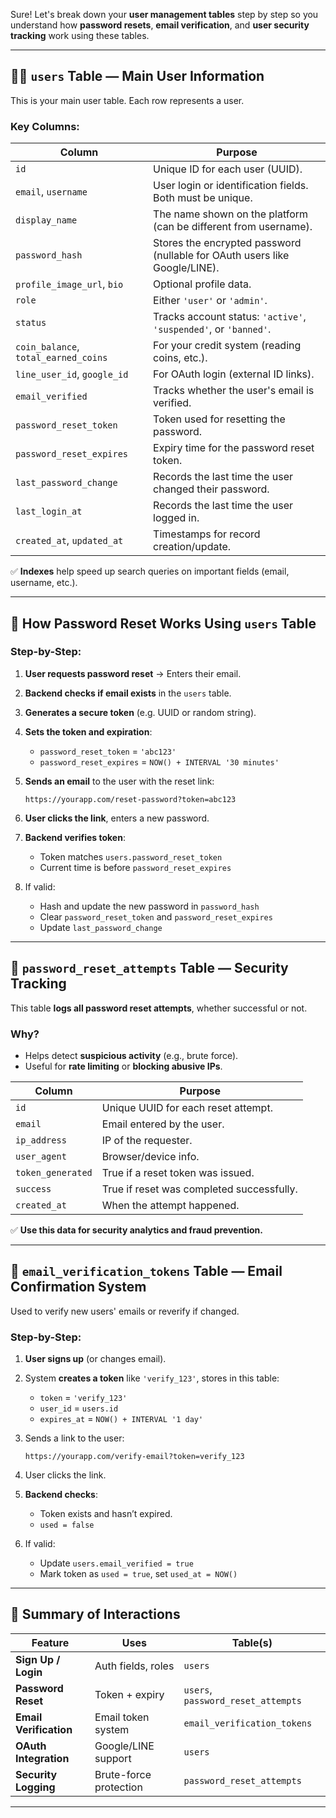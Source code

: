 Sure! Let's break down your **user management tables** step by step so you understand how **password resets**, **email verification**, and **user security tracking** work using these tables.

---

## 🧑‍💻 `users` Table — Main User Information

This is your main user table. Each row represents a user.

### Key Columns:

| Column                               | Purpose                                                                    |
| ------------------------------------ | -------------------------------------------------------------------------- |
| `id`                                 | Unique ID for each user (UUID).                                            |
| `email`, `username`                  | User login or identification fields. Both must be unique.                  |
| `display_name`                       | The name shown on the platform (can be different from username).           |
| `password_hash`                      | Stores the encrypted password (nullable for OAuth users like Google/LINE). |
| `profile_image_url`, `bio`           | Optional profile data.                                                     |
| `role`                               | Either `'user'` or `'admin'`.                                              |
| `status`                             | Tracks account status: `'active'`, `'suspended'`, or `'banned'`.           |
| `coin_balance`, `total_earned_coins` | For your credit system (reading coins, etc.).                              |
| `line_user_id`, `google_id`          | For OAuth login (external ID links).                                       |
| `email_verified`                     | Tracks whether the user's email is verified.                               |
| `password_reset_token`               | Token used for resetting the password.                                     |
| `password_reset_expires`             | Expiry time for the password reset token.                                  |
| `last_password_change`               | Records the last time the user changed their password.                     |
| `last_login_at`                      | Records the last time the user logged in.                                  |
| `created_at`, `updated_at`           | Timestamps for record creation/update.                                     |

✅ **Indexes** help speed up search queries on important fields (email, username, etc.).

---

## 🔐 How Password Reset Works Using `users` Table

### Step-by-Step:

1. **User requests password reset** → Enters their email.
2. **Backend checks if email exists** in the `users` table.
3. **Generates a secure token** (e.g. UUID or random string).
4. **Sets the token and expiration**:

   - `password_reset_token` = `'abc123'`
   - `password_reset_expires` = `NOW() + INTERVAL '30 minutes'`

5. **Sends an email** to the user with the reset link:

   ```
   https://yourapp.com/reset-password?token=abc123
   ```

6. **User clicks the link**, enters a new password.
7. **Backend verifies token**:

   - Token matches `users.password_reset_token`
   - Current time is before `password_reset_expires`

8. If valid:

   - Hash and update the new password in `password_hash`
   - Clear `password_reset_token` and `password_reset_expires`
   - Update `last_password_change`

---

## 👀 `password_reset_attempts` Table — Security Tracking

This table **logs all password reset attempts**, whether successful or not.

### Why?

- Helps detect **suspicious activity** (e.g., brute force).
- Useful for **rate limiting** or **blocking abusive IPs**.

| Column            | Purpose                                   |
| ----------------- | ----------------------------------------- |
| `id`              | Unique UUID for each reset attempt.       |
| `email`           | Email entered by the user.                |
| `ip_address`      | IP of the requester.                      |
| `user_agent`      | Browser/device info.                      |
| `token_generated` | True if a reset token was issued.         |
| `success`         | True if reset was completed successfully. |
| `created_at`      | When the attempt happened.                |

✅ **Use this data for security analytics and fraud prevention.**

---

## 📧 `email_verification_tokens` Table — Email Confirmation System

Used to verify new users' emails or reverify if changed.

### Step-by-Step:

1. **User signs up** (or changes email).
2. System **creates a token** like `'verify_123'`, stores in this table:

   - `token` = `'verify_123'`
   - `user_id` = `users.id`
   - `expires_at` = `NOW() + INTERVAL '1 day'`

3. Sends a link to the user:

   ```
   https://yourapp.com/verify-email?token=verify_123
   ```

4. User clicks the link.
5. **Backend checks**:

   - Token exists and hasn’t expired.
   - `used = false`

6. If valid:

   - Update `users.email_verified = true`
   - Mark token as `used = true`, set `used_at = NOW()`

---

## 🔁 Summary of Interactions

| Feature                | Uses                   | Table(s)                           |
| ---------------------- | ---------------------- | ---------------------------------- |
| **Sign Up / Login**    | Auth fields, roles     | `users`                            |
| **Password Reset**     | Token + expiry         | `users`, `password_reset_attempts` |
| **Email Verification** | Email token system     | `email_verification_tokens`        |
| **OAuth Integration**  | Google/LINE support    | `users`                            |
| **Security Logging**   | Brute-force protection | `password_reset_attempts`          |

---
